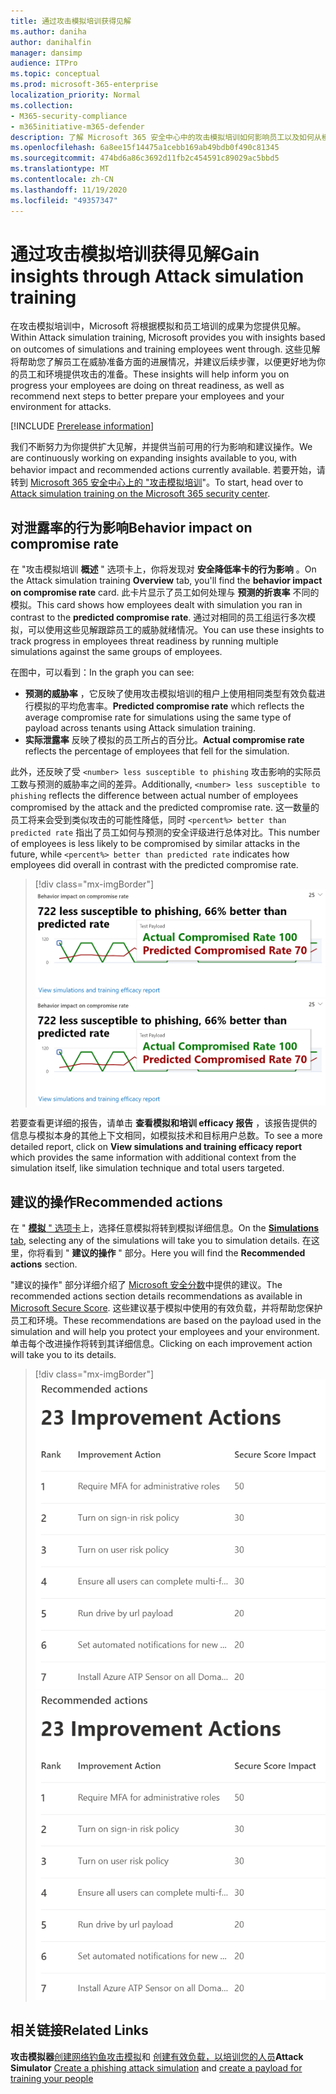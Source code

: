```yaml
---
title: 通过攻击模拟培训获得见解
ms.author: daniha
author: danihalfin
manager: dansimp
audience: ITPro
ms.topic: conceptual
ms.prod: microsoft-365-enterprise
localization_priority: Normal
ms.collection:
- M365-security-compliance
- m365initiative-m365-defender
description: 了解 Microsoft 365 安全中心中的攻击模拟培训如何影响员工以及如何从模拟和培训结果中获得见解。
ms.openlocfilehash: 6a8ee15f14475a1cebb169ab49bdb0f490c81345
ms.sourcegitcommit: 474bd6a86c3692d11fb2c454591c89029ac5bbd5
ms.translationtype: MT
ms.contentlocale: zh-CN
ms.lasthandoff: 11/19/2020
ms.locfileid: "49357347"
---
```

# <a name="gain-insights-through-attack-simulation-training"></a><span data-ttu-id="1a5ff-103">通过攻击模拟培训获得见解</span><span class="sxs-lookup"><span data-stu-id="1a5ff-103">Gain insights through Attack simulation training</span></span>

<span data-ttu-id="1a5ff-104">在攻击模拟培训中，Microsoft 将根据模拟和员工培训的成果为您提供见解。</span><span class="sxs-lookup"><span data-stu-id="1a5ff-104">Within Attack simulation training, Microsoft provides you with insights based on outcomes of simulations and training employees went through.</span></span> <span data-ttu-id="1a5ff-105">这些见解将帮助您了解员工在威胁准备方面的进展情况，并建议后续步骤，以便更好地为你的员工和环境提供攻击的准备。</span><span class="sxs-lookup"><span data-stu-id="1a5ff-105">These insights will help inform you on progress your employees are doing on threat readiness, as well as recommend next steps to better prepare your employees and your environment for attacks.</span></span>

[!INCLUDE [Prerelease information](../includes/prerelease.md)]

<span data-ttu-id="1a5ff-106">我们不断努力为你提供扩大见解，并提供当前可用的行为影响和建议操作。</span><span class="sxs-lookup"><span data-stu-id="1a5ff-106">We are continuously working on expanding insights available to you, with behavior impact and recommended actions currently available.</span></span>
<span data-ttu-id="1a5ff-107">若要开始，请转到 [Microsoft 365 安全中心上的 "攻击模拟培训](https://security.microsoft.com/attacksimulator?viewid=overview)"。</span><span class="sxs-lookup"><span data-stu-id="1a5ff-107">To start, head over to [Attack simulation training on the Microsoft 365 security center](https://security.microsoft.com/attacksimulator?viewid=overview).</span></span>

## <a name="behavior-impact-on-compromise-rate"></a><span data-ttu-id="1a5ff-108">对泄露率的行为影响</span><span class="sxs-lookup"><span data-stu-id="1a5ff-108">Behavior impact on compromise rate</span></span>

<span data-ttu-id="1a5ff-109">在 "攻击模拟培训 **概述** " 选项卡上，你将发现对 **安全降低率卡的行为影响** 。</span><span class="sxs-lookup"><span data-stu-id="1a5ff-109">On the Attack simulation training **Overview** tab, you'll find the **behavior impact on compromise rate** card.</span></span> <span data-ttu-id="1a5ff-110">此卡片显示了员工如何处理与 **预测的折衷率** 不同的模拟。</span><span class="sxs-lookup"><span data-stu-id="1a5ff-110">This card shows how employees dealt with simulation you ran in contrast to the **predicted compromise rate**.</span></span> <span data-ttu-id="1a5ff-111">通过对相同的员工组运行多次模拟，可以使用这些见解跟踪员工的威胁就绪情况。</span><span class="sxs-lookup"><span data-stu-id="1a5ff-111">You can use these insights to track progress in employees threat readiness by running multiple simulations against the same groups of employees.</span></span>

<span data-ttu-id="1a5ff-112">在图中，可以看到：</span><span class="sxs-lookup"><span data-stu-id="1a5ff-112">In the graph you can see:</span></span>

- <span data-ttu-id="1a5ff-113">**预测的威胁率** ，它反映了使用攻击模拟培训的租户上使用相同类型有效负载进行模拟的平均危害率。</span><span class="sxs-lookup"><span data-stu-id="1a5ff-113">**Predicted compromise rate** which reflects the average compromise rate for simulations using the same type of payload across tenants using Attack simulation training.</span></span>
- <span data-ttu-id="1a5ff-114">**实际泄露率** 反映了模拟的员工所占的百分比。</span><span class="sxs-lookup"><span data-stu-id="1a5ff-114">**Actual compromise rate** reflects the percentage of employees that fell for the simulation.</span></span>

<span data-ttu-id="1a5ff-115">此外，还反映了受 `<number> less susceptible to phishing` 攻击影响的实际员工数与预测的威胁率之间的差异。</span><span class="sxs-lookup"><span data-stu-id="1a5ff-115">Additionally, `<number> less susceptible to phishing` reflects the difference between actual number of employees compromised by the attack and the predicted compromise rate.</span></span> <span data-ttu-id="1a5ff-116">这一数量的员工将来会受到类似攻击的可能性降低，同时 `<percent%> better than predicted rate` 指出了员工如何与预测的安全评级进行总体对比。</span><span class="sxs-lookup"><span data-stu-id="1a5ff-116">This number of employees is less likely to be compromised by similar attacks in the future, while `<percent%> better than predicted rate` indicates how employees did overall in contrast with the predicted compromise rate.</span></span>

> [!div class="mx-imgBorder"]
> <span data-ttu-id="1a5ff-117">![攻击模拟培训中的行为影响卡片概述](../../media/attack-sim-preview-behavior-impact-card.png)</span><span class="sxs-lookup"><span data-stu-id="1a5ff-117">![Behavior impact card on Attack simulation training overview](../../media/attack-sim-preview-behavior-impact-card.png)</span></span>

<span data-ttu-id="1a5ff-118">若要查看更详细的报告，请单击 **查看模拟和培训 efficacy 报告** ，该报告提供的信息与模拟本身的其他上下文相同，如模拟技术和目标用户总数。</span><span class="sxs-lookup"><span data-stu-id="1a5ff-118">To see a more detailed report, click on **View simulations and training efficacy report** which provides the same information with additional context from the simulation itself, like simulation technique and total users targeted.</span></span>

## <a name="recommended-actions"></a><span data-ttu-id="1a5ff-119">建议的操作</span><span class="sxs-lookup"><span data-stu-id="1a5ff-119">Recommended actions</span></span>

<span data-ttu-id="1a5ff-120">在 " [**模拟** " 选项卡](https://security.microsoft.com/attacksimulator?viewid=simulations)上，选择任意模拟将转到模拟详细信息。</span><span class="sxs-lookup"><span data-stu-id="1a5ff-120">On the [**Simulations** tab](https://security.microsoft.com/attacksimulator?viewid=simulations), selecting any of the simulations will take you to simulation details.</span></span> <span data-ttu-id="1a5ff-121">在这里，你将看到 " **建议的操作** " 部分。</span><span class="sxs-lookup"><span data-stu-id="1a5ff-121">Here you will find the **Recommended actions** section.</span></span>

<span data-ttu-id="1a5ff-122">"建议的操作" 部分详细介绍了 [Microsoft 安全分数](../mtp/microsoft-secure-score.md)中提供的建议。</span><span class="sxs-lookup"><span data-stu-id="1a5ff-122">The recommended actions section details recommendations as available in [Microsoft Secure Score](../mtp/microsoft-secure-score.md).</span></span> <span data-ttu-id="1a5ff-123">这些建议基于模拟中使用的有效负载，并将帮助您保护员工和环境。</span><span class="sxs-lookup"><span data-stu-id="1a5ff-123">These recommendations are based on the payload used in the simulation and will help you protect your employees and your environment.</span></span> <span data-ttu-id="1a5ff-124">单击每个改进操作将转到其详细信息。</span><span class="sxs-lookup"><span data-stu-id="1a5ff-124">Clicking on each improvement action will take you to its details.</span></span>

> [!div class="mx-imgBorder"]
> <span data-ttu-id="1a5ff-125">![攻击模拟培训的 "建议操作" 部分](../../media/attack-sim-preview-recommended-actions.png)</span><span class="sxs-lookup"><span data-stu-id="1a5ff-125">![Recommendation actions section on Attack simulation training](../../media/attack-sim-preview-recommended-actions.png)</span></span>

## <a name="related-links"></a><span data-ttu-id="1a5ff-126">相关链接</span><span class="sxs-lookup"><span data-stu-id="1a5ff-126">Related Links</span></span>

<span data-ttu-id="1a5ff-127">**攻击模拟器**[创建网络钓鱼攻击模拟](attack-simulation-training.md)和 [创建有效负载，以培训您的人员](attack-simulation-training-payloads.md)</span><span class="sxs-lookup"><span data-stu-id="1a5ff-127">**Attack Simulator** [Create a phishing attack simulation](attack-simulation-training.md) and [create a payload for training your people](attack-simulation-training-payloads.md)</span></span>
